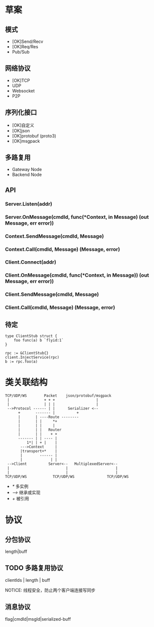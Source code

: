 # 草案
## 模式
* [OK]Send/Recv
* [OK]Req/Res
* Pub/Sub

## 网络协议 
* [OK]TCP
* UDP
* Websocket
* P2P

## 序列化接口 
* [OK]自定义
* [OK]json
* [OK]protobuf (proto3)
* [OK]msgpack

## 多路复用
* Gateway Node
* Backend Node

## API

### Server.Listen(addr)

### Server.OnMessage(cmdId, func(*Context, in Message) (out Message, err error))

### Context.SendMessage(cmdId, Message)

### Context.Call(cmdId, Message) (Message, error)

### Client.Connect(addr)

### Client.OnMessage(cmdId, func(*Context, in Message)) (out Message, err error))

### Client.SendMessage(cmdId, Message)

### Client.Call(cmdId, Message) (Message, error)

## 待定
```
type ClientStub struct {
    foo func(a) b `flyid:1`
}

rpc := &ClientStub{}
client.InjectService(rpc)
b := rpc.foo(a)
```

# 类关联结构
```
TCP/UDP/WS        Packet    json/protobuf/msgpack
 |                + + +                   |
 |                | | |                   |
 -->Protocol ------ | |      Serializer <--
      +       ------- |          +
      |       | ----Route --------
      |       | |     *+
      |       | |     |
      |       | |   Router
      |       | |    + +
      ------- | | ---- |
          1*| | + |    |
       --->Context     |
       |transport+*    |
       |        ------ |
       |             | |
 -->Client          Server<--   MultiplexedServer<--
 |                          |                      |
 |                          |                      |
TCP/UDP/WS            TCP/UDP/WS               TCP/UDP/WS
```
* _\*_ 多实例
* _-->_ 继承或实现
* _\+_  被引用

# 协议
## 分包协议
length|buff

## TODO 多路复用协议
clientIds | length | buff

NOTICE:
线程安全，防止两个客户端连接写同步

## 消息协议

flag|cmdId|msgId|serialized-buff
